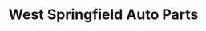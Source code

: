 ---
title: "West Springfield Auto Parts"
url: /wilmington/west-springfield-auto-parts/
shop: Autoteile
---